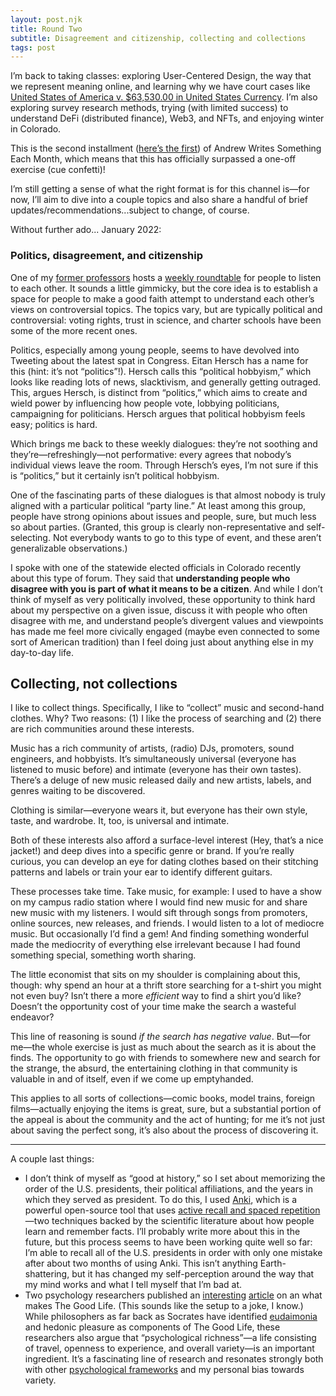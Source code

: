 ```yaml
---
layout: post.njk
title: Round Two
subtitle: Disagreement and citizenship, collecting and collections
tags: post
---
```


I’m back to taking classes: exploring User-Centered Design, the way that we represent meaning online, and learning why we have court cases like [United States of America v. $63,530.00 in United States Currency](https://ecf.ca8.uscourts.gov/opndir/15/03/141787P.pdf). I’m also exploring survey research methods, trying (with limited success) to understand DeFi (distributed finance), Web3, and NFTs, and enjoying winter in Colorado.

This is the second installment ([here’s the first](/writing/2021-12-31)) of Andrew Writes Something Each Month, which means that this has officially surpassed a one-off exercise (cue confetti)!

I’m still getting a sense of what the right format is for this channel is—for now, I’ll aim to dive into a couple topics and also share a handful of brief updates/recommendations...subject to change, of course.

Without further ado... January 2022:

### Politics, disagreement, and citizenship

One of my [former professors](https://sites.google.com/view/burgessbioeconomicslab) hosts a [weekly roundtable](https://heterodoxacademy.org/blog/reducing-political-polarization-through-campus-dialogues/) for people to listen to each other. It sounds a little gimmicky, but the core idea is to establish a space for people to make a good faith attempt to understand each other’s views on controversial topics. The topics vary, but are typically political and controversial: voting rights, trust in science, and charter schools have been some of the more recent ones.

Politics, especially among young people, seems to have devolved into Tweeting about the latest spat in Congress. Eitan Hersch has a name for this (hint: it’s not “politics”!). Hersch calls this “political hobbyism,” which looks like reading lots of news, slacktivism, and generally getting outraged. This, argues Hersch, is distinct from “politics,” which aims to create and wield power by influencing how people vote, lobbying politicians, campaigning for politicians. Hersch argues that political hobbyism feels easy; politics is hard.

Which brings me back to these weekly dialogues: they’re not soothing and they’re—refreshingly—not performative: every agrees that nobody’s individual views leave the room. Through Hersch’s eyes, I’m not sure if this is “politics,” but it certainly isn’t political hobbyism.

One of the fascinating parts of these dialogues is that almost nobody is truly aligned with a particular political “party line.” At least among this group, people have strong opinions about issues and people, sure, but much less so about parties. (Granted, this group is clearly non-representative and self-selecting. Not everybody wants to go to this type of event, and these aren’t generalizable observations.)

I spoke with one of the statewide elected officials in Colorado recently about this type of forum. They said that **understanding people who disagree with you is part of what it means to be a citizen**. And while I don’t think of myself as very politically involved, these opportunity to think hard about my perspective on a given issue, discuss it with people who often disagree with me, and understand people’s divergent values and viewpoints has made me feel more civically engaged (maybe even connected to some sort of American tradition) than I feel doing just about anything else in my day-to-day life.

## Collecting, not collections

I like to collect things. Specifically, I like to “collect” music and second-hand clothes. Why? Two reasons: (1) I like the process of searching and (2) there are rich communities around these interests.

Music has a rich community of artists, (radio) DJs, promoters, sound engineers, and hobbyists. It’s simultaneously universal (everyone has listened to music before) and intimate (everyone has their own tastes). There’s a deluge of new music released daily and new artists, labels, and genres waiting to be discovered.

Clothing is similar—everyone wears it, but everyone has their own style, taste, and wardrobe. It, too, is universal and intimate.

Both of these interests also afford a surface-level interest (Hey, that’s a nice jacket!) and deep dives into a specific genre or brand. If you’re really curious, you can develop an eye for dating clothes based on their stitching patterns and labels or train your ear to identify different guitars.

These processes take time. Take music, for example: I used to have a show on my campus radio station where I would find new music for and share new music with my listeners. I would sift through songs from promoters, online sources, new releases, and friends. I would listen to a lot of mediocre music. But occasionally I’d find a gem! And finding something wonderful made the mediocrity of everything else irrelevant because I had found something special, something worth sharing.

The little economist that sits on my shoulder is complaining about this, though: why spend an hour at a thrift store searching for a t-shirt you might not even buy? Isn’t there a more _efficient_ way to find a shirt you’d like? Doesn’t the opportunity cost of your time make the search a wasteful endeavor?

This line of reasoning is sound _if the search has negative value_. But—for me—the whole exercise is just as much about the search as it is about the finds. The opportunity to go with friends to somewhere new and search for the strange, the absurd, the entertaining clothing in that community is valuable in and of itself, even if we come up emptyhanded.

This applies to all sorts of collections—comic books, model trains, foreign films—actually enjoying the items is great, sure, but a substantial portion of the appeal is about the community and the act of hunting; for me it’s not just about saving the perfect song, it’s also about the process of discovering it.

---

A couple last things:

- I don’t think of myself as “good at history,” so I set about memorizing the order of the U.S. presidents, their political affiliations, and the years in which they served as president. To do this, I used [Anki](https://apps.ankiweb.net/), which is a powerful open-source tool that uses [active recall and spaced repetition](https://docs.ankiweb.net/background.html)—two techniques backed by the scientific literature about how people learn and remember facts. I’ll probably write more about this in the future, but this process seems to have been working quite well so far: I’m able to recall all of the U.S. presidents in order with only one mistake after about two months of using Anki. This isn’t anything Earth-shattering, but it has changed my self-perception around the way that my mind works and what I tell myself that I’m bad at.
- Two psychology researchers published an [interesting](https://www.psychologytoday.com/us/blog/living-single/202108/beyond-happiness-why-psychologically-rich-life-is-good-life) [article](https://www.erinwestgate.com/uploads/7/6/4/1/7641726/oishi.westgate.psychrev.2021.pdf) on an what makes The Good Life. (This sounds like the setup to a joke, I know.) While philosophers as far back as Socrates have identified [eudaimonia](https://en.wikipedia.org/wiki/Eudaimonia) and hedonic pleasure as components of The Good Life, these researchers also argue that “psychological richness”—a life consisting of travel, openness to experience, and overall variety—is an important ingredient. It’s a fascinating line of research and resonates strongly both with other [psychological frameworks](https://www.amazon.com/Expert-Political-Judgment-Good-Know/dp/0691128715) and my personal bias towards variety.
